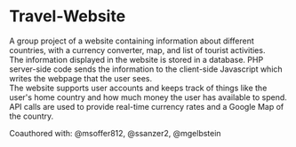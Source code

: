 # Travel-Website
A group project of a website containing information about different countries, with a currency converter, map, and list of tourist activities.
<br>The information displayed in the website is stored in a database. PHP server-side code sends the information to the client-side Javascript which writes the webpage that the user sees.
<br>The website supports user accounts and keeps track of things like the user's home country and how much money the user has available to spend.
<br>API calls are used to provide real-time currency rates and a Google Map of the country.

Coauthored with: @msoffer812, @ssanzer2, @mgelbstein
